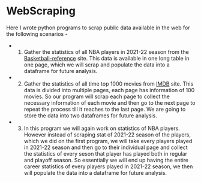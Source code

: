 # WebScraping

Here I wrote python programs to scrap public data available in the web for the following scenarios -

* 1. Gather the statistics of all NBA players in 2021-22 season from the [Basketball-reference](https://www.basketball-reference.com/leagues/NBA_2022_totals.html) site. This data is available in one long table in one page, which we will scrap and populate the data into a dataframe for future analysis.

* 2. Gather the statistics of all time top 1000 movies from [IMDB](https://www.imdb.com/list/ls006266261/) site. This data is divided into multiple pages, each page has information of 100 movies. So our program will scrap each page to collect the necessary information of each movie and then go to the next page to repeat the process till it reaches to the last page. We are going to store the data into two dataframes for future analysis.
 
* 3. In this program we will again work on statistics of NBA players. However instead of scraping stat of 2021-22 season of the players, which we did on the first program, we will take every players played in 2021-22 season and then go to their individual page and collect the statistics of every seson that player has played both in regular and playoff season. So essentially we will end up having the entire career statistics of every players played in 2021-22 season, we then will populate the data into a dataframe for future analysis.
